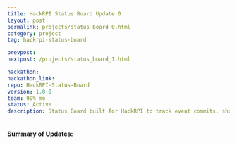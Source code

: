 ```yaml
---
title: HackRPI Status Board Update 0
layout: post
permalink: projects/status_board_0.html
category: project
tag: hackrpi-status-board

prevpost:
nextpost: /projects/status_board_1.html

hackathon:
hackathon_link:
repo: HackRPI-Status-Board
version: 1.0.0
team: 99% me
status: Active
description: Status Board built for HackRPI to track event commits, show event announcements, and provide a mentoring system.
---
```


#### Summary of Updates:
